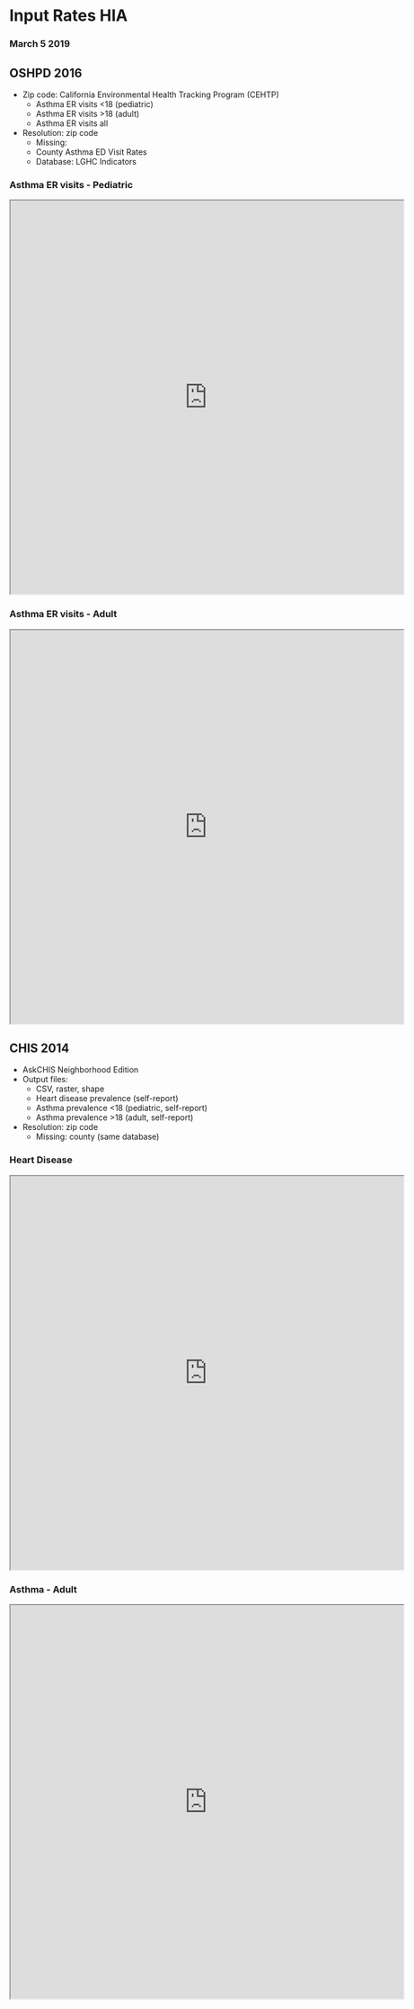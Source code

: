 
# Input Rates HIA

### March 5 2019

##  OSHPD 2016

* Zip code: California Environmental Health Tracking Program (CEHTP)
  * Asthma ER visits <18 (pediatric)
  * Asthma ER visits >18 (adult)
  * Asthma ER visits all 
* Resolution: zip code
  * Missing:
  * County Asthma ED Visit Rates
  * Database: LGHC Indicators

### Asthma ER visits - Pediatric
<iframe align = "center" width = "700" height = "700" src="https://rpubs.com/vatsouth/473353"> </iframe>

### Asthma ER visits - Adult
<iframe align = "center" width = "700" height = "700" src="https://rpubs.com/vatsouth/473354" </iframe>

### Asthma ER visits - All
<iframe align = "center" width = "700" height = "700" src="https://rpubs.com/vatsouth/473355" </iframe>


## CHIS 2014

* AskCHIS Neighborhood Edition
* Output files:
  * CSV, raster, shape
  * Heart disease prevalence (self-report)
  * Asthma prevalence <18 (pediatric, self-report)
  * Asthma prevalence >18 (adult, self-report)
* Resolution: zip code
  * Missing: county (same database)


### Heart Disease
<iframe align = "center" width = "700" height = "700" src="https://rpubs.com/vatsouth/473428" </iframe>

### Asthma - Pediatric
<iframe align = "center" width = "700" height = "700" src="https://rpubs.com/vatsouth/473426" </iframe>

### Asthma - Adult
<iframe align = "center" width = "700" height = "700" src="https://rpubs.com/vatsouth/473427" </iframe>
